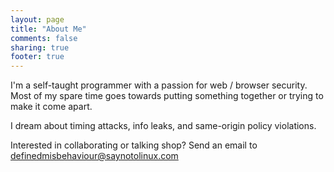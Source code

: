 ```yaml
---
layout: page
title: "About Me"
comments: false
sharing: true
footer: true
---
```


I'm a self-taught programmer with a passion for web / browser security. Most of my spare time goes towards putting something together or trying to make it come apart. 

I dream about timing attacks, info leaks, and same-origin policy violations.

Interested in collaborating or talking shop? Send an email to definedmisbehaviour@saynotolinux.com
